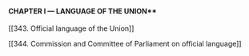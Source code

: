 #### CHAPTER I — LANGUAGE OF THE UNION**

[[343. Official language of the Union]]

[[344. Commission and Committee of Parliament on official language]]